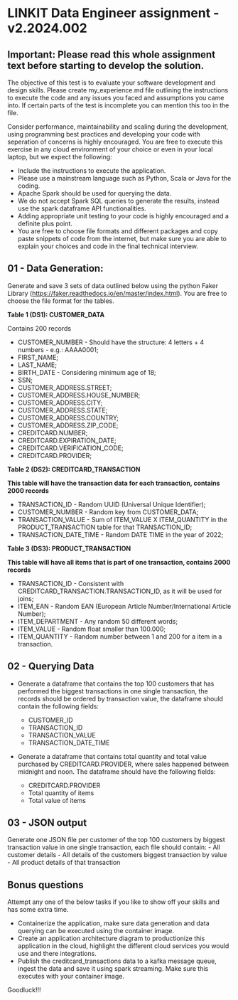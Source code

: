 # LINKIT Data Engineer assignment - v2.2024.002

## Important: Please read this whole assignment text before starting to develop the solution.

The objective of this test is to evaluate your software development and design skills. Please create my_experience.md file outlining the instructions to execute the code and any issues you faced and assumptions you came into. If certain parts of the test is incomplete you can mention this too in the file. 

Consider performance, maintainability and scaling during the development, using programming best practices and developing your code with seperation of concerns is highly encouraged. You are free to execute this exercise in any cloud environment of your choice or even in your local laptop, but we expect the following:

- Include the instructions to execute the application.
- Please use a mainstream language such as Python, Scala or Java for the coding.
- Apache Spark should be used for querying the data.
- We do not accept Spark SQL queries to generate the results, instead use the spark dataframe API functionalities.
- Adding appropriate unit testing to your code is highly encouraged and a definite plus point.
- You are free to choose file formats and different packages and copy paste snippets of code from the internet, but make sure you are able to explain your choices and code in the final technical interview. 

## **01 - Data Generation:**

Generate and save 3 sets of data outlined below using the python Faker Library (https://faker.readthedocs.io/en/master/index.html). You are free to choose the file format for the tables.

**Table 1 (DS1): CUSTOMER_DATA**

Contains 200 records

- CUSTOMER_NUMBER - Should have the structure: 4 letters + 4 numbers - e.g.: AAAA0001;
- FIRST_NAME;
- LAST_NAME;
- BIRTH_DATE - Considering minimum age of 18;
- SSN;
- CUSTOMER_ADDRESS.STREET;
- CUSTOMER_ADDRESS.HOUSE_NUMBER;
- CUSTOMER_ADDRESS.CITY;
- CUSTOMER_ADDRESS.STATE;
- CUSTOMER_ADDRESS.COUNTRY;
- CUSTOMER_ADDRESS.ZIP_CODE;
- CREDITCARD.NUMBER;
- CREDITCARD.EXPIRATION_DATE;
- CREDITCARD.VERIFICATION_CODE;
- CREDITCARD.PROVIDER;

**Table 2 (DS2): CREDITCARD_TRANSACTION** 

**This table will have the transaction data for each transaction, contains 2000 records**

- TRANSACTION_ID - Random UUID (Universal Unique Identifier);
- CUSTOMER_NUMBER - Random key from CUSTOMER_DATA;
- TRANSACTION_VALUE - Sum of ITEM_VALUE X ITEM_QUANTITY in the PRODUCT_TRANSACTION table for that TRANSACTION_ID;
- TRANSACTION_DATE_TIME - Random DATE TIME in the year of 2022;

**Table 3 (DS3):  PRODUCT_TRANSACTION**

**This table will have all items that is part of one transaction, contains 2000 records**

- TRANSACTION_ID - Consistent with CREDITCARD_TRANSACTION.TRANSACTION_ID, as it will be used for joins;
- ITEM_EAN - Random EAN (European Article Number/International Article Number);
- ITEM_DEPARTMENT - Any random 50 different words;
- ITEM_VALUE - Random float smaller than 100.000;
- ITEM_QUANTITY - Random number between 1 and 200 for a item in a transaction.

## **02 - Querying Data**

- Generate a dataframe that contains the top 100 customers that has performed the biggest transactions in one single transaction, the records should be ordered by transaction value, the dataframe should contain the following fields:
    - CUSTOMER_ID
    - TRANSACTION_ID
    - TRANSACTION_VALUE
    - TRANSACTION_DATE_TIME

- Generate a dataframe that contains total quantity and total value purchased by CREDITCARD.PROVIDER, where sales happened between midnight and noon. The dataframe should have the following fields:
    - CREDITCARD.PROVIDER
    - Total quantity of items
    - Total value of items

## **03 - JSON output**

Generate one JSON file per customer of the top 100 customers by biggest transaction value in one single transaction, each file should contain:
    - All customer details
    - All details of the customers biggest transaction by value
    - All product details of that transaction

## **Bonus questions**

Attempt any one of the below tasks if you like to show off your skills and has some extra time.

- Containerize the application, make sure data generation and data querying can be executed using the container image.
- Create an application architecture diagram to productionize this application in the cloud, highlight the different cloud services you would use and there integrations.
- Publish the creditcard_transactions data to a kafka message queue, ingest the data and save it using spark streaming. Make sure this executes with your container image.

Goodluck!!!
